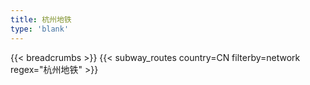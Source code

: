 ```yaml
---
title: 杭州地铁
type: 'blank'
---
```


{{< breadcrumbs >}}
{{< subway_routes country=CN filterby=network regex="杭州地铁" >}}
